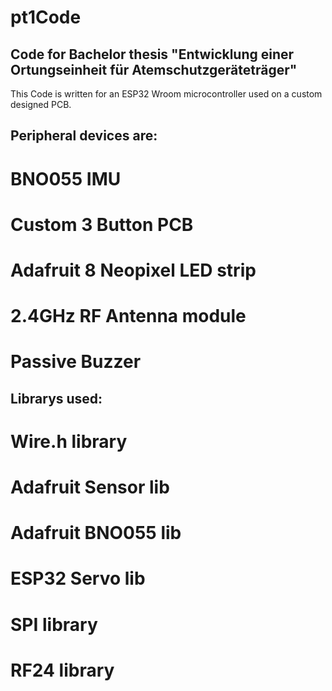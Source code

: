 # pt1Code
Code for Bachelor thesis "Entwicklung einer Ortungseinheit für Atemschutzgeräteträger"
--------------------------------------------------------------------------------------
This Code is written for an ESP32 Wroom microcontroller used on a custom designed PCB.

Peripheral devices are:
--------------------------------------------------------------------------------------
# BNO055 IMU 
# Custom 3 Button PCB 
# Adafruit 8 Neopixel LED strip
# 2.4GHz RF Antenna module
# Passive Buzzer

Librarys used:
--------------------------------------------------------------------------------------
# Wire.h library
# Adafruit Sensor lib
# Adafruit BNO055 lib
# ESP32 Servo lib
# SPI library
# RF24 library

